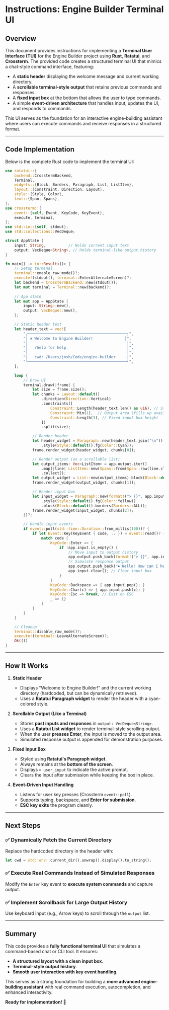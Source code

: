 # Instructions: Engine Builder Terminal UI

## Overview
This document provides instructions for implementing a **Terminal User Interface (TUI)** for the Engine Builder project using **Rust**, **Ratatui**, and **Crossterm**. The provided code creates a structured terminal UI that mimics a chat-style command interface, featuring:

- A **static header** displaying the welcome message and current working directory.
- A **scrollable terminal-style output** that retains previous commands and responses.
- A **fixed input box** at the bottom that allows the user to type commands.
- A simple **event-driven architecture** that handles input, updates the UI, and responds to commands.

This UI serves as the foundation for an interactive engine-building assistant where users can execute commands and receive responses in a structured format.

---

## Code Implementation
Below is the complete Rust code to implement the terminal UI:

```rust
use ratatui::{
    backend::CrosstermBackend,
    Terminal,
    widgets::{Block, Borders, Paragraph, List, ListItem},
    layout::{Constraint, Direction, Layout},
    style::{Style, Color},
    text::{Span, Spans},
};
use crossterm::{
    event::{self, Event, KeyCode, KeyEvent},
    execute, terminal,
};
use std::io::{self, stdout};
use std::collections::VecDeque;

struct AppState {
    input: String,          // Holds current input text
    output: VecDeque<String>, // Holds terminal-like output history
}

fn main() -> io::Result<()> {
    // Setup terminal
    terminal::enable_raw_mode()?;
    execute!(stdout(), terminal::EnterAlternateScreen)?;
    let backend = CrosstermBackend::new(stdout());
    let mut terminal = Terminal::new(backend)?;
    
    // App state
    let mut app = AppState {
        input: String::new(),
        output: VecDeque::new(),
    };

    // Static header text
    let header_text = vec![
        "╭────────────────────────────────────────────╮",
        "│ ✻ Welcome to Engine Builder!              │",
        "│                                            │",
        "│   /help for help                           │",
        "│                                            │",
        "│   cwd: /Users/josh/Code/engine-builder     │",
        "╰────────────────────────────────────────────╯",
    ];

    loop {
        // Draw UI
        terminal.draw(|frame| {
            let size = frame.size();
            let chunks = Layout::default()
                .direction(Direction::Vertical)
                .constraints([
                    Constraint::Length(header_text.len() as u16), // Static header
                    Constraint::Min(1),  // Output area (fills up available space)
                    Constraint::Length(3), // Fixed input box height
                ])
                .split(size);

            // Render header
            let header_widget = Paragraph::new(header_text.join("\n"))
                .style(Style::default().fg(Color::Cyan));
            frame.render_widget(header_widget, chunks[0]);

            // Render output (as a scrollable list)
            let output_items: Vec<ListItem> = app.output.iter()
                .map(|line| ListItem::new(Spans::from(Span::raw(line.clone()))))
                .collect();
            let output_widget = List::new(output_items).block(Block::default().borders(Borders::ALL));
            frame.render_widget(output_widget, chunks[1]);

            // Render input box
            let input_widget = Paragraph::new(format!("> {}", app.input))
                .style(Style::default().fg(Color::Yellow))
                .block(Block::default().borders(Borders::ALL));
            frame.render_widget(input_widget, chunks[2]);
        })?;

        // Handle input events
        if event::poll(std::time::Duration::from_millis(100))? {
            if let Event::Key(KeyEvent { code, .. }) = event::read()? {
                match code {
                    KeyCode::Enter => {
                        if !app.input.is_empty() {
                            // Move input to output history
                            app.output.push_back(format!("> {}", app.input));
                            // Simulate response output
                            app.output.push_back("⏺ Hello! How can I help you with the engine-builder project today?".to_string());
                            app.input.clear(); // Clear input box
                        }
                    }
                    KeyCode::Backspace => { app.input.pop(); }
                    KeyCode::Char(c) => { app.input.push(c); }
                    KeyCode::Esc => break, // Exit on ESC
                    _ => {}
                }
            }
        }
    }

    // Cleanup
    terminal::disable_raw_mode()?;
    execute!(terminal::LeaveAlternateScreen)?;
    Ok(())
}
```

---

## How It Works
1. **Static Header**
   - Displays "Welcome to Engine Builder!" and the current working directory (hardcoded, but can be dynamically retrieved).
   - Uses a **Ratatui Paragraph widget** to render the header with a cyan-colored style.

2. **Scrollable Output (Like a Terminal)**
   - Stores **past inputs and responses** in `output: VecDeque<String>`.
   - Uses a **Ratatui List widget** to render terminal-style scrolling output.
   - When the user **presses Enter**, the input is moved to the output area.
   - Simulated response output is appended for demonstration purposes.

3. **Fixed Input Box**
   - Styled using **Ratatui's Paragraph widget**.
   - Always remains at the **bottom of the screen**.
   - Displays `> user_input` to indicate the active prompt.
   - Clears the input after submission while keeping the box in place.

4. **Event-Driven Input Handling**
   - Listens for user key presses (Crossterm `event::poll`).
   - Supports typing, backspace, and **Enter for submission**.
   - **ESC key exits** the program cleanly.

---

## Next Steps
### ✅ Dynamically Fetch the Current Directory
Replace the hardcoded directory in the header with:
```rust
let cwd = std::env::current_dir().unwrap().display().to_string();
```

### ✅ Execute Real Commands Instead of Simulated Responses
Modify the `Enter` key event to **execute system commands** and capture output.

### ✅ Implement Scrollback for Large Output History
Use keyboard input (e.g., Arrow keys) to scroll through the `output` list.

---

## Summary
This code provides a **fully functional terminal UI** that simulates a command-based chat or CLI tool. It ensures:
- **A structured layout with a clean input box**.
- **Terminal-style output history**.
- **Smooth user interaction with key event handling**.

This serves as a strong foundation for building a **more advanced engine-building assistant** with real command execution, autocompletion, and enhanced interactivity.

**Ready for implementation! 🚀**


